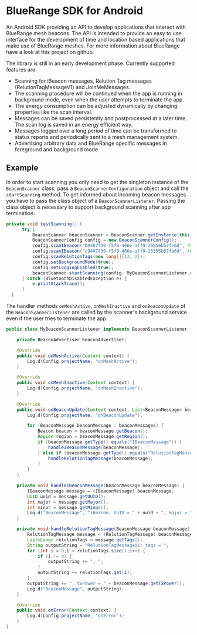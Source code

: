 # BlueRange SDK for Android
An Android SDK providing an API to develop applications that interact with BlueRange mesh beacons. The API is intended to provide an easy to use interface for the development of time and location based applications that make use of BlueRange meshes. For more information about BlueRange have a look at this project on github.

The library is still in an early development phase. Currently supported features are:
- Scanning for iBeacon messages, Relution Tag messages (RelutionTagMessageV1) and JoinMeMessages. 
- The scanning procedure will be continued when the app is running in background mode, even when the user attempts to terminate the app.
- The energy consumption can be adjusted dynamically by changing properties like the scan interval.
- Messages can be saved persistently and postprocessed at a later time. The scan log is saved in an energy efficient way.
- Messages logged over a long period of time can be transformed to status reports and periodically sent to a mesh management system.
- Advertising arbitrary data and BlueRange specific messages in foreground and background mode.

## Example
In order to start scanning you only need to get the singleton instance of the ```BeaconScanner``` class, pass a ```BeaconScannerConfiguration``` object and call the ```startScanning``` method. To get informed about incoming beacon messages you have to pass the class object of a ```BeaconScannerListener```. Passing the class object is necessary to support background scanning after app termination.
```java
private void testScanning() {
      try {
          BeaconScanner beaconScanner = BeaconScanner.getInstance(this);
          BeaconScannerConfig config = new BeaconScannerConfig();
          config.scanIBeacon("b9407f30-f5f8-466e-aff9-25556b57fe6d", 45, 1);
          config.scanIBeacon("c9407f30-f5f8-466e-aff9-25556b57fe6d", 46, 2);
          config.scanRelutionTags(new long[]{13, 2});
          config.setBackgroundMode(true);
          config.setLoggingEnabled(true);
          beaconScanner.startScanning(config, MyBeaconScannerListener.class);
      } catch (BluetoothDisabledException e) {
          e.printStackTrace();
      }
  }
```

The handler methods ```onMeshActive```, ```onMeshInactive``` and ```onBeaconUpdate``` of the ```BeaconScannerListener``` are called by the scanner's background service even if the user tries to terminate the app.
```java
public class MyBeaconScannerListener implements BeaconScannerListener {

    private BeaconAdvertiser beaconAdvertiser;

    @Override
    public void onMeshActive(Context context) {
        Log.d(Config.projectName, "onMeshActive");
    }

    @Override
    public void onMeshInactive(Context context) {
        Log.d(Config.projectName, "onMeshInactive");
    }

    @Override
    public void onBeaconUpdate(Context context, List<BeaconMessage> beaconMessages) {
        Log.d(Config.projectName, "onBeaconUpdate");

        for (BeaconMessage beaconMessage : beaconMessages) {
            Beacon beacon = beaconMessage.getBeacon();
            Region region = beaconMessage.getRegion();
            if (beaconMessage.getType().equals("IBeaconMessage")) {
                handleIBeaconMessage(beaconMessage);
            } else if (beaconMessage.getType().equals("RelutionTagMessageV1")) {
                handleRelutionTagMessage(beaconMessage);
            }
        }
    }
    
    private void handleIBeaconMessage(BeaconMessage beaconMessage) {
        IBeaconMessage message = (IBeaconMessage) beaconMessage;
        UUID uuid = message.getUUID();
        int major = message.getMajor();
        int minor = message.getMinor();
        Log.d("BeaconMessage", "iBeacon: UUID = " + uuid + ", major = " + major + ", minor = " + minor);
    }

    private void handleRelutionTagMessage(BeaconMessage beaconMessage) {
        RelutionTagMessage message = (RelutionTagMessage) beaconMessage;
        List<Long> relutionTags = message.getTags();
        String outputString = "RelutionTagMessageV1: tags = ";
        for (int i = 0;i < relutionTags.size();i++) {
            if (i != 0) {
                outputString += ", ";
            }
            outputString += relutionTags.get(i);
        }
        outputString += ", txPower = " + beaconMessage.getTxPower();
        Log.d("BeaconMessage", outputString);
    }

    @Override
    public void onError(Context context) {
        Log.d(Config.projectName, "onError");
    }
}
```
